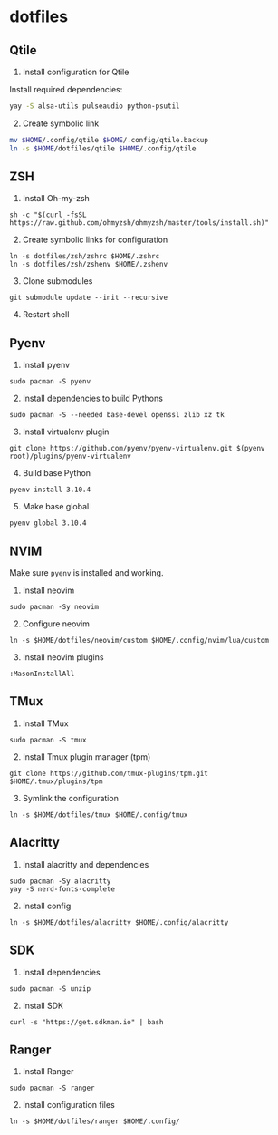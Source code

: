# dotfiles

## Qtile

1. Install configuration for Qtile

Install required dependencies:

```bash
yay -S alsa-utils pulseaudio python-psutil
```

2. Create symbolic link

```bash
mv $HOME/.config/qtile $HOME/.config/qtile.backup
ln -s $HOME/dotfiles/qtile $HOME/.config/qtile
```


## ZSH

1. Install Oh-my-zsh

```
sh -c "$(curl -fsSL https://raw.github.com/ohmyzsh/ohmyzsh/master/tools/install.sh)"
```

2. Create symbolic links for configuration
```
ln -s dotfiles/zsh/zshrc $HOME/.zshrc
ln -s dotfiles/zsh/zshenv $HOME/.zshenv
```

3. Clone submodules
```
git submodule update --init --recursive
```

4. Restart shell

## Pyenv

1. Install pyenv

```
sudo pacman -S pyenv
```

2. Install dependencies to build Pythons

```
sudo pacman -S --needed base-devel openssl zlib xz tk
```

3. Install virtualenv plugin

```
git clone https://github.com/pyenv/pyenv-virtualenv.git $(pyenv root)/plugins/pyenv-virtualenv
```

4. Build base Python

```
pyenv install 3.10.4
```

5. Make base global

```
pyenv global 3.10.4
```

## NVIM

Make sure `pyenv` is installed and working.

1. Install neovim
```
sudo pacman -Sy neovim
```

2. Configure neovim
```
ln -s $HOME/dotfiles/neovim/custom $HOME/.config/nvim/lua/custom 

```

3. Install neovim plugins
```
:MasonInstallAll
```

## TMux

1. Install TMux
```
sudo pacman -S tmux
```

2. Install Tmux plugin manager (tpm)
```
git clone https://github.com/tmux-plugins/tpm.git $HOME/.tmux/plugins/tpm
```

3. Symlink the configuration
```
ln -s $HOME/dotfiles/tmux $HOME/.config/tmux
```

## Alacritty

1. Install alacritty and dependencies
```
sudo pacman -Sy alacritty
yay -S nerd-fonts-complete
```

2. Install config
```
ln -s $HOME/dotfiles/alacritty $HOME/.config/alacritty
```

## SDK

1. Install dependencies
```
sudo pacman -S unzip
```

2. Install SDK

```
curl -s "https://get.sdkman.io" | bash
```

## Ranger

1. Install Ranger

```
sudo pacman -S ranger
```

2. Install configuration files
```
ln -s $HOME/dotfiles/ranger $HOME/.config/
```
